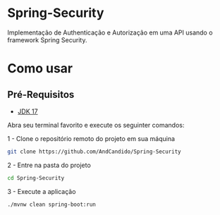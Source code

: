 # Spring-Security

Implementação de Authenticação e Autorização em uma API usando o framework Spring Security.

# Como usar
## Pré-Requisitos

- [JDK 17](https://www.oracle.com/java/technologies/javase/jdk17-archive-downloads.html)

Abra seu terminal favorito e execute os seguinter comandos:

1 - Clone o repositório remoto do projeto em sua máquina
```bash
git clone https://github.com/AndCandido/Spring-Security
```
2 - Entre na pasta do projeto
```bash
cd Spring-Security
```
3 - Execute a aplicação
```bash
./mvnw clean spring-boot:run
```
